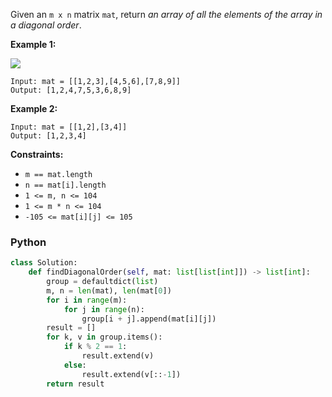 Given an  `m x n`  matrix  `mat`, return  _an array of all the elements of the array in a diagonal order_.

**Example 1:**

![](https://assets.leetcode.com/uploads/2021/04/10/diag1-grid.jpg)
```
Input: mat = [[1,2,3],[4,5,6],[7,8,9]]
Output: [1,2,4,7,5,3,6,8,9]
```

**Example 2:**
```
Input: mat = [[1,2],[3,4]]
Output: [1,2,3,4]
```

**Constraints:**

-   `m == mat.length`
-   `n == mat[i].length`
-   `1 <= m, n <= 104`
-   `1 <= m * n <= 104`
-   `-105 <= mat[i][j] <= 105`

### Python
```py
class Solution:
    def findDiagonalOrder(self, mat: list[list[int]]) -> list[int]:
        group = defaultdict(list)
        m, n = len(mat), len(mat[0])
        for i in range(m):
            for j in range(n):
                group[i + j].append(mat[i][j])
        result = []
        for k, v in group.items():
            if k % 2 == 1:
                result.extend(v)
            else:
                result.extend(v[::-1])
        return result
```